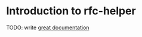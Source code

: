 # Introduction to rfc-helper

TODO: write [great documentation](http://jacobian.org/writing/what-to-write/)
